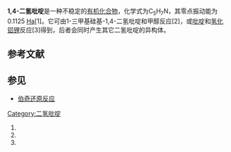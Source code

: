 **1,4-二氢吡啶**是一种不稳定的[有机化合物](../Page/有机化合物.md "wikilink")，化学式为C<sub>5</sub>H<sub>7</sub>N，其零点振动能为0.1125 [Ha](../Page/哈特里能量.md "wikilink")\[1\]。它可由1-三甲基硅基-1,4-二氢吡啶和甲醇反应\[2\]，或[吡啶](../Page/吡啶.md "wikilink")和[氢化铝锂](../Page/氢化铝锂.md "wikilink")反应\[3\]得到，后者会同时产生其它二氢吡啶的异构体。

## 参考文献

## 参见

  - [伯奇还原反应](../Page/伯奇还原反应.md "wikilink")

[Category:二氢吡啶](https://zh.wikipedia.org/wiki/Category:二氢吡啶 "wikilink")

1.
2.
3.